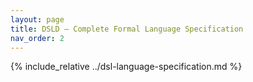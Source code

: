 ```yaml
---
layout: page
title: DSLD — Complete Formal Language Specification
nav_order: 2
---
```


<!--- Auto‑generated from dsl-language-specification.md --->

{% include_relative ../dsl-language-specification.md %}
